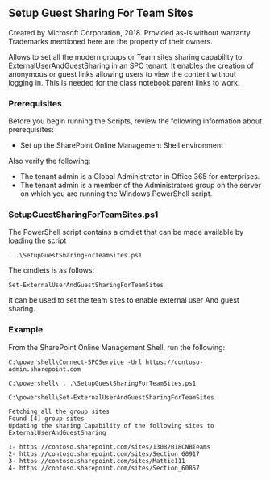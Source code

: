 ## Setup Guest Sharing For Team Sites ##

Created by Microsoft Corporation, 2018. 
Provided as-is without warranty. 
Trademarks mentioned here are the property of their owners.

Allows to set all the modern groups or Team sites sharing capability to ExternalUserAndGuestSharing in an SPO tenant. 
It enables the creation of anonymous or guest links allowing users to view the content without logging in. This is needed for the class notebook parent links to work.

### Prerequisites ###
Before you begin running the Scripts, review the following information about prerequisites:

- Set up the SharePoint Online Management Shell environment

Also verify the following:
- The tenant admin is a Global Administrator in Office 365 for enterprises.
- The tenant admin is a member of the Administrators group on the server on which you are running the Windows PowerShell script.

### SetupGuestSharingForTeamSites.ps1 ###

The PowerShell script contains a cmdlet that can be made available by loading the script

    . .\SetupGuestSharingForTeamSites.ps1

The cmdlets is as follows:

    Set-ExternalUserAndGuestSharingForTeamSites

It can be used to set the team sites to enable external user And guest sharing. 

### Example ###
From the SharePoint Online Management Shell, run the following:

    C:\powershell\Connect-SPOService -Url https://contoso-admin.sharepoint.com

    C:\powershell\ . .\SetupGuestSharingForTeamSites.ps1
    
    C:\powershell\Set-ExternalUserAndGuestSharingForTeamSites

    Fetching all the group sites
    Found [4] group sites
    Updating the sharing Capability of the following sites to ExternalUserAndGuestSharing

    1- https://contoso.sharepoint.com/sites/13082018CNBTeams
    2- https://contoso.sharepoint.com/sites/Section_60917
    3- https://contoso.sharepoint.com/sites/Mattie111
    4- https://contoso.sharepoint.com/sites/Section_60857
